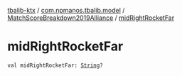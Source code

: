 [tbalib-ktx](../../index.md) / [com.npmanos.tbalib.model](../index.md) / [MatchScoreBreakdown2019Alliance](index.md) / [midRightRocketFar](./mid-right-rocket-far.md)

# midRightRocketFar

`val midRightRocketFar: `[`String`](https://kotlinlang.org/api/latest/jvm/stdlib/kotlin/-string/index.html)`?`